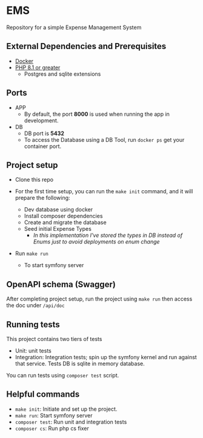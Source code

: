 # EMS

Repository for a simple Expense Management System

## External Dependencies and Prerequisites

* [Docker](https://docs.docker.com/desktop/mac/install/)
* [PHP 8.1 or greater](https://stitcher.io/blog/php-81-upgrade-mac)
  * Postgres and sqlite extensions

## Ports

* APP
  * By default, the port **8000** is used when running the app in development.
* DB
  * DB port is **5432**
  * To access the Database using a DB Tool, run `docker ps` get your container port.

## Project setup

* Clone this repo
* For the first time setup, you can run the `make init` command, and it will prepare the following:
  * Dev database using docker
  * Install composer dependencies
  * Create and migrate the database
  * Seed initial Expense Types
    * _In this implementation I've stored the types in DB instead of Enums just to avoid deployments on enum change_

* Run `make run`
  * To start symfony server

## OpenAPI schema (Swagger)

After completing project setup, run the project using `make run` then access the doc under `/api/doc`

## Running tests

This project contains two tiers of tests

* Unit: unit tests
* Integration: Integration tests; spin up the symfony kernel and run against that service. Tests DB is sqlite in memory database.

You can run tests using `composer test` script.

## Helpful commands

* `make init`: Initiate and set up the project.
* `make run`: Start symfony server
* `composer test`: Run unit and integration tests
* `composer cs`: Run php cs fixer